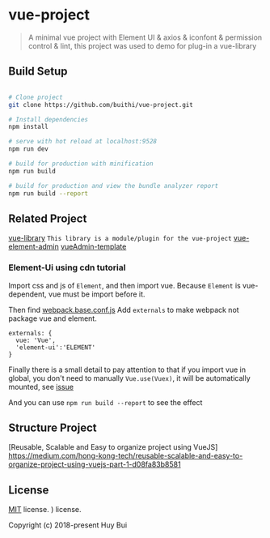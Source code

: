 # vue-project

> A minimal vue project with Element UI & axios & iconfont & permission control & lint, this project was used to demo for plug-in a vue-library

## Build Setup

``` bash

# Clone project
git clone https://github.com/buithi/vue-project.git

# Install dependencies
npm install

# serve with hot reload at localhost:9528
npm run dev

# build for production with minification
npm run build

# build for production and view the bundle analyzer report
npm run build --report
```

## Related Project
 [vue-library](https://github.com/buithi/vue-library) `This library is a module/plugin for the vue-project`
 [vue-element-admin](https://github.com/PanJiaChen/vue-element-admin)
 [vueAdmin-template](https://github.com/PanJiaChen/vueAdmin-template)

### Element-Ui using cdn tutorial
Import css and js of `Element`, and then import vue. Because `Element` is vue-dependent, vue must be import before it.

Then find [webpack.base.conf.js](https://github.com/PanJiaChen/vueAdmin-template/blob/element-ui-cdn/build/webpack.base.conf.js)
Add `externals` to make webpack not package vue and element.

```
externals: {
  vue: 'Vue',
  'element-ui':'ELEMENT'
}
```

Finally there is a small detail to pay attention to that if you import vue in global, you don't need to manually `Vue.use(Vuex)`, it will be automatically mounted, see
 [issue](https://github.com/vuejs/vuex/issues/731)

And you can use `npm run build --report` to see the effect


## Structure Project
[Reusable, Scalable and Easy to organize project using VueJS]
https://medium.com/hong-kong-tech/reusable-scalable-and-easy-to-organize-project-using-vuejs-part-1-d08fa83b8581

## License
[MIT](https://github.com/buithi/vue-project/blob/master/LICENSE) license.
) license.

Copyright (c) 2018-present Huy Bui